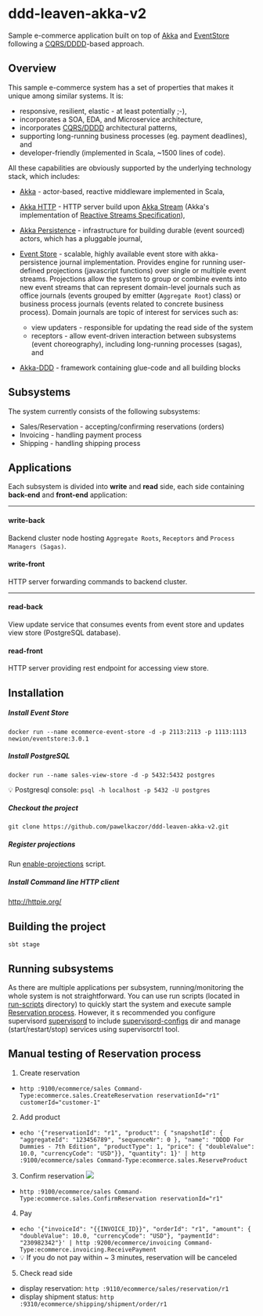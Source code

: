 ddd-leaven-akka-v2
==================
Sample e-commerce application built on top of [Akka](http://akka.io) and [EventStore](http://geteventstore.com) following a [CQRS/DDDD](http://abdullin.com/post/dddd-cqrs-and-other-enterprise-development-buzz-words)-based approach.

Overview
--------------------

This sample e-commerce system has a set of properties that makes it unique among similar systems. It is:

* responsive, resilient, elastic - at least potentially ;-),
* incorporates a SOA, EDA, and Microservice architecture,
* incorporates [CQRS/DDDD](http://abdullin.com/post/dddd-cqrs-and-other-enterprise-development-buzz-words) architectural patterns,
* supporting long-running business processes (eg. payment deadlines), and
* developer-friendly (implemented in Scala, ~1500 lines of code).

All these capabilities are obviously supported by the underlying technology stack, which includes:

* [Akka](http://akka.io) - actor-based, reactive middleware implemented in Scala,

* [Akka HTTP](http://typesafe.com/blog/akka-http-preview) - HTTP server build upon [Akka Stream]() (Akka's implementation of [Reactive Streams Specification](http://www.reactive-streams.org/)),

* [Akka Persistence](http://doc.akka.io/docs/akka/current/scala/persistence.html) - infrastructure for building durable (event sourced) actors, which has a pluggable journal,

* [Event Store](http://geteventstore.com) - scalable, highly available event store with akka-persistence journal implementation. Provides engine for running user-defined projections (javascript functions) over single or multiple  event streams. Projections allow the system to group or combine events into new event streams that can represent domain-level journals such as office journals (events grouped by emitter (`Aggregate Root`) class) or business process journals (events related to concrete business process). Domain journals are topic of interest for services such as:
  * view updaters - responsible for updating the read side of the system 
  * receptors - allow event-driven interaction between subsystems (event choreography), including long-running processes (sagas), and

* [Akka-DDD](http://github.com/pawelkaczor/akka-ddd) - framework containing glue-code and all building blocks

Subsystems
--------------------

The system currently consists of the following subsystems:

* Sales/Reservation - accepting/confirming reservations (orders)
* Invoicing - handling payment process
* Shipping - handling shipping process

Applications
--------------------

Each subsystem is divided into **write** and **read** side, each side containing **back-end** and **front-end** application: 

***
#### write-back
Backend cluster node hosting `Aggregate Roots`, `Receptors` and `Process Managers (Sagas)`.

#### write-front
HTTP server forwarding commands to backend cluster. 

***
#### read-back
View update service that consumes events from event store and updates view store (PostgreSQL database).

#### read-front
HTTP server providing rest endpoint for accessing view store. 

Installation
------------------------

##### Install Event Store

~~~
docker run --name ecommerce-event-store -d -p 2113:2113 -p 1113:1113 newion/eventstore:3.0.1
~~~

##### Install PostgreSQL
~~~
docker run --name sales-view-store -d -p 5432:5432 postgres
~~~

:bulb: Postgresql console: `psql -h localhost -p 5432 -U postgres`


##### Checkout the project
~~~
git clone https://github.com/pawelkaczor/ddd-leaven-akka-v2.git
~~~

##### Register projections
Run [enable-projections](enable-projections) script.

##### Install Command line HTTP client

http://httpie.org/

Building the project
------------------------------

~~~
sbt stage
~~~

Running subsystems
------------------------------

As there are multiple applications per subsystem, running/monitoring the whole system is not straightforward.
You can use run scripts (located in [run-scripts](run-scripts) directory)
to quickly start the system and execute sample [Reservation process](#manual-testing). However, it s recommended you configure supervisord [supervisord](http://supervisord.org/)
to include [supervisord-configs](supervisord-configs) dir and
manage (start/restart/stop) services using supervisorctrl tool.

<a name="manual-testing"></a>Manual testing of Reservation process
----------------------------

1. Create reservation
  * `http :9100/ecommerce/sales Command-Type:ecommerce.sales.CreateReservation reservationId="r1" customerId="customer-1"`


2. Add product
  * `echo '{"reservationId": "r1", "product": { "snapshotId": { "aggregateId": "123456789", "sequenceNr": 0 }, "name": "DDDD For Dummies - 7th Edition", "productType": 1, "price": { "doubleValue": 10.0, "currencyCode": "USD"}}, "quantity": 1}' | http :9100/ecommerce/sales Command-Type:ecommerce.sales.ReserveProduct`

3. Confirm reservation
  ![](https://raw.githubusercontent.com/pawelkaczor/ddd-leaven-akka-v2/master/project/diagrams/OrderingSystem.png)
  * `http :9100/ecommerce/sales Command-Type:ecommerce.sales.ConfirmReservation reservationId="r1"`

4. Pay
  * `echo '{"invoiceId": "{{INVOICE_ID}}", "orderId": "r1", "amount": { "doubleValue": 10.0, "currencyCode": "USD"}, "paymentId": "230982342"}' | http :9200/ecommerce/invoicing Command-Type:ecommerce.invoicing.ReceivePayment`
  * :bulb: If you do not pay within ~ 3 minutes, reservation will be canceled

5. Check read side
  * display reservation: `http :9110/ecommerce/sales/reservation/r1`
  * display shipment status: `http :9310/ecommerce/shipping/shipment/order/r1`
